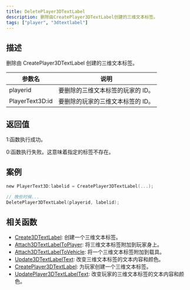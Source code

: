 ```yaml
---
title: DeletePlayer3DTextLabel
description: 删除由CreatePlayer3DTextLabel创建的三维文本标签。
tags: ["player", "3dtextlabel"]
---
```


<VersionWarnCN version='SA-MP 0.3a' />

## 描述

删除由 CreatePlayer3DTextLabel 创建的三维文本标签。

| 参数名          | 说明                              |
| --------------- | --------------------------------- |
| playerid        | 要删除的三维文本标签的玩家的 ID。 |
| PlayerText3D:id | 要删除的玩家的三维文本标签的 ID。 |

## 返回值

1:函数执行成功。

0:函数执行失败。这意味着指定的标签不存在。

## 案例

```c
new PlayerText3D:labelid = CreatePlayer3DTextLabel(...);

// 晚些时候...
DeletePlayer3DTextLabel(playerid, labelid);
```

## 相关函数

- [Create3DTextLabel](Create3DTextLabel): 创建一个三维文本标签。
- [Attach3DTextLabelToPlayer](Attach3DTextLabelToPlayer): 将三维文本标签附加到玩家身上。
- [Attach3DTextLabelToVehicle](Attach3DTextLabelToVehicle): 将一个三维文本标签附加到载具。
- [Update3DTextLabelText](Update3DTextLabelText): 改变三维文本标签的文本内容和颜色。
- [CreatePlayer3DTextLabel](CreatePlayer3DTextLabel): 为玩家创建一个三维文本标签。
- [UpdatePlayer3DTextLabelText](UpdatePlayer3DTextLabelText): 改变玩家的三维文本标签的文本内容和颜色。
